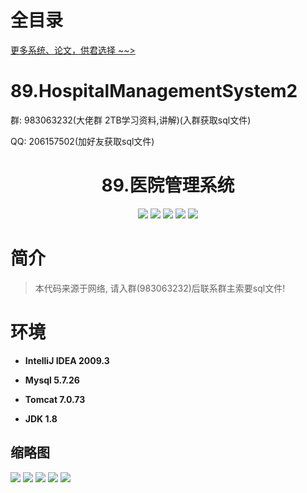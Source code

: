 # 全目录

[更多系统、论文，供君选择 ~~>](https://www.yuque.com/wisebit/blog)
# 89.HospitalManagementSystem2



<p>群: 983063232(大佬群 2TB学习资料,讲解)(入群获取sql文件)</p>
<p>QQ: 206157502(加好友获取sql文件)</p>

<p><h1 align="center">89.医院管理系统</h1></p>

<p align="center">
	<img src="https://img.shields.io/badge/jdk-1.8-orange.svg"/>
    <img src="https://img.shields.io/badge/spring-5.x-lightgrey.svg"/>
    <img src="https://img.shields.io/badge/springmvc-3.x-blue.svg"/>
    <img src="https://img.shields.io/badge/mybatis-3.x-blue.svg"/>
    <img src="https://img.shields.io/badge/springboot-3.x-blue.svg"/>
</p>

# 简介

> 本代码来源于网络, 请入群(983063232)后联系群主索要sql文件!
>


# 环境

- <b>IntelliJ IDEA 2009.3</b>

- <b>Mysql 5.7.26</b>

- <b>Tomcat 7.0.73</b>

- <b>JDK 1.8</b>


## 缩略图

![](https://bitwise.oss-cn-heyuan.aliyuncs.com/2024/9/10/b258c1eb-5146-48f2-bd16-bf38f8d0390c.png)
![](https://bitwise.oss-cn-heyuan.aliyuncs.com/2024/9/10/67ea9c07-86dc-4a29-862b-43729e99957e.png)
![](https://bitwise.oss-cn-heyuan.aliyuncs.com/2024/9/10/504ddfa9-ae45-45a7-af4f-9867dc5665d9.png)
![](https://bitwise.oss-cn-heyuan.aliyuncs.com/2024/9/10/b842b601-ce94-4299-b827-9e0b11001043.png)
![](https://bitwise.oss-cn-heyuan.aliyuncs.com/2024/9/10/e002ce1b-b87e-4735-beb4-ebddaad49152.png)

